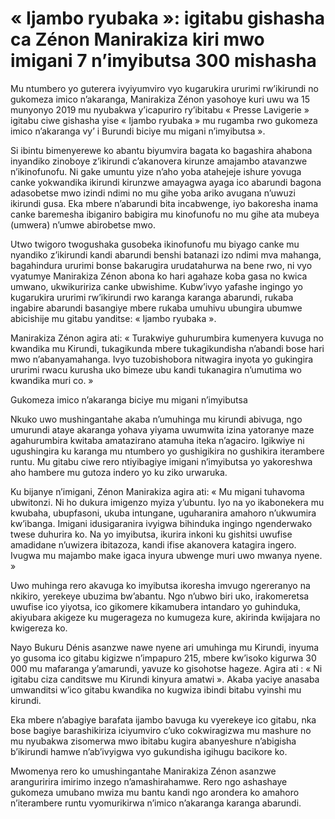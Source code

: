 # « Ijambo ryubaka »: igitabu gishasha ca Zénon Manirakiza kiri mwo imigani 7 n’imyibutsa 300 mishasha

Mu ntumbero yo guterera ivyiyumviro vyo kugarukira ururimi rw’ikirundi no gukomeza imico n’akaranga, Manirakiza Zénon yasohoye kuri uwu wa 15 munyonyo 2019 mu nyubakwa y’icapuriro ry’ibitabu « Presse Lavigerie » igitabu ciwe gishasha yise « Ijambo ryubaka » mu rugamba rwo gukomeza imico n’akaranga vy’ i Burundi biciye mu migani n’imyibutsa ».

Si ibintu bimenyerewe ko abantu biyumvira bagata ko bagashira ahabona inyandiko zinoboye z’ikirundi c’akanovera kirunze amajambo atavanzwe n’ikinofunofu. Ni gake umuntu yize n’aho yoba atahejeje ishure yovuga canke yokwandika ikirundi kirunzwe amayagwa ayaga ico abarundi bagona adasobetse mwo izindi ndimi no mu gihe yoba ariko avugana n’uwuzi ikirundi gusa. Eka mbere n’abarundi bita incabwenge, iyo bakoresha inama canke baremesha ibiganiro babigira mu kinofunofu no mu gihe ata mubeya (umwera) n’umwe abirobetse mwo.

Utwo twigoro twogushaka gusobeka ikinofunofu mu biyago canke mu nyandiko z’ikirundi kandi abarundi benshi batanazi izo ndimi mva mahanga, bagahindura ururimi bonse bakarugira urudatahurwa na bene rwo, ni vyo vyatumye Manirakiza Zénon abona ko hari agahaze koba gasa no kwica umwano, ukwikuririza canke ubwishime. Kubw’ivyo yafashe ingingo yo kugarukira ururimi rw’ikirundi rwo karanga karanga abarundi, rukaba ingabire abarundi basangiye mbere rukaba umuhivu ubungira ubumwe abicishije mu gitabu yanditse: « Ijambo ryubaka ».

Manirakiza Zénon agira ati: « Turakwiye guhurumbira kumenyera kuvuga no kwandika mu Kirundi, tukagikunda mbere tukagikundisha n’abandi bose hari mwo n’abanyamahanga. Ivyo tuzobishobora nitwagira inyota yo gukingira ururimi rwacu kurusha uko bimeze ubu kandi tukanagira n’umutima wo kwandika muri co. »

Gukomeza imico n’akaranga biciye mu migani n’imyibutsa

Nkuko uwo mushingantahe akaba n’umuhinga mu kirundi abivuga, ngo umurundi ataye akaranga yohava yiyama uwumwita izina yatoranye maze agahurumbira kwitaba amatazirano atamuha iteka n’agaciro. Igikwiye ni ugushingira ku karanga mu ntumbero yo gushigikira no gushikira iterambere runtu.  Mu gitabu ciwe rero ntiyibagiye imigani n’imyibutsa yo yakoreshwa aho hambere mu gutoza indero yo ku ziko urwaruka.

Ku bijanye n’imigani, Zénon Manirakiza agira ati: « Mu migani tuhavoma ubwitonzi. Ni ho dukura imigenzo myiza y’ubuntu. Iyo na yo ikabonekera mu kwubaha, ubupfasoni, ukuba intungane, uguharanira amahoro n’ukwumira kw’ibanga. Imigani idusigaranira ivyigwa bihinduka ingingo ngenderwako twese duhurira ko. Na yo imyibutsa, ikurira inkoni ku gishitsi uwufise amadidane n’uwizera ibitazoza, kandi ifise akanovera katagira ingero.  Ivugwa mu majambo make igaca inyura ubwenge muri uwo mwanya nyene. »

Uwo muhinga rero akavuga ko imyibutsa ikoresha imvugo ngereranyo na nkikiro, yerekeye ubuzima bw’abantu. Ngo n’ubwo biri uko, irakomeretsa uwufise ico yiyotsa, ico gikomere kikamubera intandaro yo guhinduka, akiyubara akigeze ku mugerageza no kumugeza kure, akirinda kwijajara no kwigereza ko.

Nayo Bukuru Dénis asanzwe nawe nyene ari umuhinga mu Kirundi, inyuma yo gusoma ico gitabu kigizwe n’impapuro 215, mbere kw’isoko kigurwa 30 000 mu mafaranga y’amarundi, yavuze ko gisohotse hageze. Agira ati : « Ni igitabu ciza canditswe mu Kirundi kinyura amatwi ». Akaba yaciye anasaba umwanditsi w’ico gitabu kwandika no kugwiza ibindi bitabu vyinshi mu kirundi.

Eka mbere n’abagiye barafata ijambo bavuga ku vyerekeye ico gitabu, nka bose bagiye barashikiriza iciyumviro c’uko cokwiragizwa mu mashure no mu nyubakwa zisomerwa mwo ibitabu kugira abanyeshure n’abigisha b’ikirundi hamwe n’ab’ivyigwa vyo gukundisha igihugu bacikore ko.

Mwomenya rero ko umushingantahe Manirakiza Zénon asanzwe aranguririra imirimo inzego n’amashirahamwe. Rero ngo ashashaye gukomeza umubano mwiza mu bantu kandi ngo arondera ko amahoro n’iterambere runtu vyomurikirwa n’imico n’akaranga karanga abarundi.